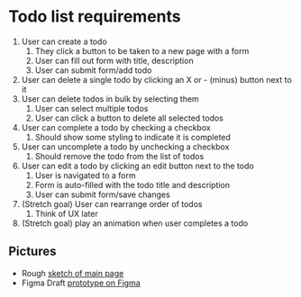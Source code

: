 # Todo list requirements
1. User can create a todo
    1. They click a button to be taken to a new page with a form
    2. User can fill out form with title, description
    3. User can submit form/add todo
2. User can delete a single todo by clicking an X or - (minus) button next to it
3. User can delete todos in bulk by selecting them
    1. User can select multiple todos
    2. User can click a button to delete all selected todos
4. User can complete a todo by checking a checkbox
    1. Should show some styling to indicate it is completed
5. User can uncomplete a todo by unchecking a checkbox
    1. Should remove the todo from the list of todos
6. User can edit a todo by clicking an edit button next to the todo
    1. User is navigated to a form
    2. Form is auto-filled with the todo title and description
    3. User can submit form/save changes
7. (Stretch goal) User can rearrange order of todos
    1. Think of UX later
8. (Stretch goal) play an animation when user completes a todo

## Pictures

- Rough [sketch of main page](https://github.com/alex-yi37/todo-list/pull/2#issuecomment-1455209973)
- Figma Draft [prototype on Figma](https://www.figma.com/file/AtaXLmIsg2tJjRSEkQvnZj/Todo-List-App-Prototype?node-id=0%3A1&t=vpUNhxZwgJfFaCAQ-1)
